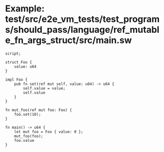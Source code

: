 # Example: test/src/e2e_vm_tests/test_programs/should_pass/language/ref_mutable_fn_args_struct/src/main.sw

```sway
script;

struct Foo {
    value: u64
}

impl Foo {
    pub fn set(ref mut self, value: u64) -> u64 {
        self.value = value;
        self.value
    }
}

fn mut_foo(ref mut foo: Foo) {
    foo.set(10);
}

fn main() -> u64 {
    let mut foo = Foo { value: 0 };
    mut_foo(foo);
    foo.value
}

```
